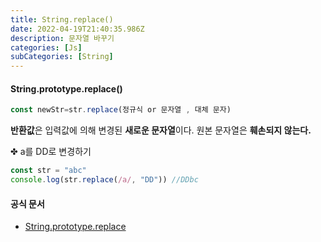 ```yaml
---
title: String.replace()
date: 2022-04-19T21:40:35.986Z
description: 문자열 바꾸기
categories: [Js]
subCategories: [String]
---
```


#### String.prototype.replace()

```jsx
const newStr=str.replace(정규식 or 문자열 , 대체 문자)

```

**반환값**은 입력값에 의해 변경된 **새로운 문자열**이다. 원본 문자열은 **훼손되지 않는다.**

<div class="tab bottom10">✤ a를 DD로 변경하기</div>

```jsx
const str = "abc"
console.log(str.replace(/a/, "DD")) //DDbc
```

#### 공식 문서

- <a href="https://developer.mozilla.org/ko/docs/Web/JavaScript/Reference/Global_Objects/String/replace" target="_blank" >String.prototype.replace</a>
